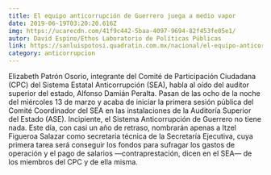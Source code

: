 ```yaml
---
title: El equipo anticorrupción de Guerrero juega a medio vapor
date: 2019-06-19T03:20:20.616Z
img: https://ucarecdn.com/41f9c442-5baa-4097-9694-82f453fe05e1/
autor: David Espino/Ethos Laboratorio de Políticas Públicas
link: https://sanluispotosi.quadratin.com.mx/nacional/el-equipo-anticorrupcion-de-guerrero-juega-a-medio-vapor/
category: anticorrupcion
---
```

Elizabeth Patrón Osorio, integrante del Comité de Participación Ciudadana (CPC) del Sistema Estatal Anticorrupción (SEA), habla al oído del auditor superior del estado, Alfonso Damián Peralta. Pasan de las ocho de la noche del miércoles 13 de marzo y acaba de iniciar la primera sesión pública del Comité Coordinador del SEA en las instalaciones de la Auditoría Superior del Estado (ASE). Incipiente, el Sistema Anticorrupción de Guerrero no tiene nada. Este día, con casi un año de retraso, nombrarán apenas a Itzel Figueroa Salazar como secretaria técnica de la Secretaría Ejecutiva, cuya primera tarea será conseguir los fondos para sufragar los gastos de operación y el pago de salarios —contraprestación, dicen en el SEA— de los miembros del CPC y de ella misma.